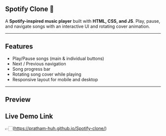 ## Spotify Clone 🎵

A **Spotify-inspired music player** built with **HTML, CSS, and JS**. Play, pause, and navigate songs with an interactive UI and rotating cover animation.  

---

## Features

- Play/Pause songs (main & individual buttons)  
- Next / Previous navigation  
- Song progress bar  
- Rotating song cover while playing  
- Responsive layout for mobile and desktop  

---

## Preview


## Live Demo Link
 👉🏻(https://pratham-huh.github.io/Spotify-clone/)

